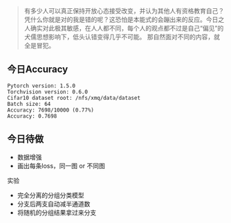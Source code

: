 > 有多少人可以真正保持开放心态接受改变，并认为其他人有资格教育自己？
凭什么你就是对的我是错的呢？这恐怕是本能式的会蹦出来的反应。今日之人确实对此极其敏感，在人人都不同，每个人的观点都不过是自己“偏见”的犬儒思想影响下，低头认错变得几乎不可能。
那自然面对不同的内容，就全是冒犯。

## 今日Accuracy
```language
Pytorch version: 1.5.0
Torchvision version: 0.6.0
Cifar10 dataset root: /nfs/xmq/data/dataset
Batch size: 64
Accuracy: 7698/10000 (0.77%)
Accuracy: 0.7698
```

## 今日待做

* 数据增强
* 画出每条loss，同一图 or 不同图

实验
* 完全分离的分组分类模型
* 分支后两支自动减半通道数
* 将随机的分组结果拿过来分支

